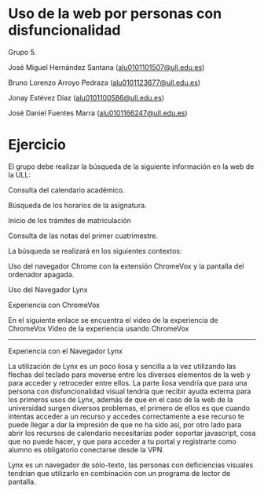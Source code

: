 # **Uso de la web por personas con disfuncionalidad** 

Grupo 5.

José Miguel Hernández Santana
(alu0101101507@ull.edu.es)

Bruno Lorenzo Arroyo Pedraza
(alu0101123677@ull.edu.es)

Jonay Estévez Díaz
(alu0101100586@ull.edu.es)

José Daniel Fuentes Marra
(alu0101166247@ull.edu.es)


# Ejercicio
El grupo debe realizar la búsqueda de la siguiente información en la web de la ULL:

Consulta del calendario académico.

Búsqueda de los horarios de la asignatura. 

Inicio de los trámites de matriculación

Consulta de las notas del primer cuatrimestre.

La búsqueda se realizará en los siguientes contextos:

Uso del navegador Chrome con la extensión ChromeVox y la pantalla del ordenador apagada.

Uso del Navegador Lynx


Experiencia con ChromeVox

En el siguiente enlace se encuentra el video de la experiencia de ChromeVox Video de la experiencia usando ChromeVox

-----------------------


Experiencia con el Navegador Lynx

La utilización de Lynx es un poco liosa y sencilla a la vez utilizando las flechas del teclado para moverse entre los diversos elementos de la web y para acceder y retroceder entre ellos. La parte liosa vendría que para una persona con disfuncionalidad visual tendría que recibir ayuda externa para los primeros usos de Lynx, además de que en el caso de la web de la universidad surgen diversos problemas, el primero de ellos es que cuando intentas acceder a un recurso y accedes correctamente a ese recurso te puede llegar a dar la impresión de que no ha sido así, por otro lado para abrir los recursos de calendario necesitarías poder soportar javascript, cosa que no puede hacer, y que para acceder a tu portal y registrarte como alumno es obligatorio conectarse desde la VPN. 

Lynx es un navegador de sólo-texto, las personas con deficiencias visuales tendrían que utilizarlo en combinación con un programa de lector de pantalla.

